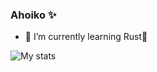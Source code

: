 ### Ahoiko ✨

- 🌱 I’m currently learning Rust🦀

![My stats](https://github-readme-stats.vercel.app/api?username=Rustatano)
<!--
**Rustatano/Rustatano** is a ✨ _special_ ✨ repository because its `README.md` (this file) appears on your GitHub profile.

Here are some ideas to get you started:

- 🔭 I’m currently working on "digdeep", just for practising Rust🦀
- 👯 I’m looking to collaborate on ...
- 🤔 I’m looking for help with ...
- 💬 Ask me about ...
- 📫 How to reach me: ...
- 😄 Pronouns: ...
- ⚡ Fun fact: ...
-->

